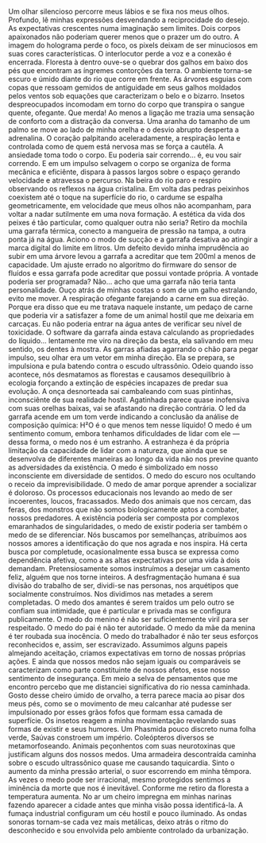 Um olhar silencioso percorre meus lábios e se fixa nos meus olhos. Profundo, lê minhas expressões desvendando a reciprocidade do desejo. As expectativas crescentes numa imaginação sem limites. Dois corpos apaixonados não poderiam querer menos que o prazer um do outro.
A imagem do holograma perde o foco, os pixels deixam de ser minuciosos em suas cores características. O interlocutor perde a voz e a conexão é encerrada. Floresta à dentro ouve-se o quebrar dos galhos em baixo dos pés que encontram as íngremes contorções da terra. O ambiente torna-se escuro e úmido diante do rio que corre em frente. As árvores esguias com copas que ressoam gemidos de antiguidade em seus galhos moldados pelos ventos sob equações que caracterizam o belo e o bizarro. Insetos despreocupados incomodam em torno do corpo que transpira o sangue quente, ofegante. Que merda! Ao menos a ligação me trazia uma sensação de conforto com a distração da conversa.
Uma aranha do tamanho de um palmo se move ao lado de minha orelha e o desvio abrupto desperta a adrenalina. O coração palpitando aceleradamente, a respiração lenta e controlada como de quem está nervosa mas se força a cautéla. A ansiedade toma todo o corpo. Eu poderia sair correndo... é, eu vou sair correndo. E em um impulso selvagem o corpo se organiza de forma mecânica e eficiênte, dispara à passos largos sobre o espaço gerando velocidade e atravessa o percurso. Na beira do rio paro e respiro observando os reflexos na água cristalina. Em volta das pedras peixinhos coexistem até o toque na superfície do rio, o cardume se espalha geometricamente, em velocidade que meus olhos não acompanham, para voltar a nadar sutilmente em uma nova formação. A estética da vida dos peixes é tão particular, como qualquer outra não seria? Retiro da mochila uma garrafa térmica, conecto a mangueira de pressão na tampa, a outra ponta já na água. Aciono o modo de sucção e a garrafa desativa ao atingir a marca digital do limite em litros. Um defeito devido minha imprudência ao subir em uma árvore levou a garrafa a acreditar que tem 200ml a menos de capacidade. Um ajuste errado no algoritmo do firmware do sensor de fluídos e essa garrafa pode acreditar que possui vontade própria. A vontade poderia ser programada? Não... acho que uma garrafa não teria tanta personalidade.
Ouço atrás de minhas costas o som de um galho estralando, evito me mover. A respiração ofegante farejando a carne em sua direção. Porque era disso que eu me tratava naquele instante, um pedaço de carne que poderia vir a satisfazer a fome de um animal hostil que me deixaria em carcaças. Eu não poderia entrar na água antes de verificar seu nível de toxicidade. O software da garrafa ainda estava calculando as propriedades do líquido... lentamente me viro na direção da besta, ela salivando em meu sentido, os dentes à mostra. As garras afiadas agarrando o chão para pegar impulso, seu olhar era um vetor em minha direção. Ela se prepara, se impulsiona e pula batendo contra o escudo ultrassônio. Odeio quando isso acontece, nós desmatamos as florestas e causamos desequilíbrio à ecologia forçando a extinção de espécies incapazes de predar sua evolução. A onça desnorteada sai cambaleando com suas pintinhas, inconsciênte de sua realidade hostil. Agatinhada parece quase inofensiva com suas orelhas baixas, vai se afastando na direção contrária. O led da garrafa acende em um tom verde indicando a conclusão da análise de composição química: H²O é o que menos tem nesse líquido!
O medo é um sentimento comum, embora tenhamos dificuldades de lidar com ele — dessa forma, o medo nos é um estranho. A estranheza é da própria limitação da capacidade de lidar com a natureza, que ainda que se desenvolva de diferentes maneiras ao longo da vida não nos previne quanto as adversidades da existência. O medo é simbolizado em nosso inconsciente em diversidade de sentidos. O medo do escuro nos ocultando o receio da imprevisibilidade. O medo de amar porque aprender a socializar é doloroso. Os processos educacionais nos levando ao medo de ser incoerentes, loucos, fracassados. Medo dos animais que nos cercam, das feras, dos monstros que não somos biologicamente aptos a combater, nossos predadores. A existência poderia ser composta por complexos emaranhados de singularidades, o medo de existir poderia ser também o medo de se diferenciar. Nós buscamos por semelhanças, atribuímos aos nossos amores a identificação do que nos agrada e nos inspira. Há certa busca por completude, ocasionalmente essa busca se expressa como dependência afetiva, como a as altas expectativas por uma vida à dois demandam. Pretensiosamente somos instruímos a desejar um casamento feliz, alguém que nos torne inteiros. A desfragmentação humana é sua divisão do trabalho de ser, dividi-se nas personas, nos arquétipos que socialmente construímos.  Nos dividimos nas metades a serem completadas. O medo dos amantes é serem traídos um pelo outro se confiam sua intimidade, que é particular e privada mas se configura publicamente. O medo do menino é não ser suficientemente viril para ser respeitado. O medo do pai é não ter autoridade. O medo da mãe da menina é ter roubada sua inocência. O medo do trabalhador é não ter seus esforços reconhecidos e, assim, ser escravizado. Assumimos alguns papeis almejando aceitação, criamos expectativas em torno de nossas próprias ações. E ainda que nossos medos não sejam iguais ou comparáveis se caracterizam como parte constituinte de nossos afetos, esse nosso sentimento de insegurança. Em meio a selva de pensamentos que me encontro percebo que me distanciei significativa do rio nessa caminhada. Gosto desse cheiro úmido de orvalho, a terra parece macia ao pisar dos meus pés, como se o movimento de meu calcanhar até pudesse ser impulsionado por esses grãos fofos que formam essa camada de superfície. Os insetos reagem a minha movimentação revelando suas formas de existir e seus humores. Um Phasmida pouco discreto numa folha verde, Saúvas constroem um império. Coleópteros diversos se metamorfoseando. Animais peçonhentos com suas neurotoxinas que justificam alguns dos nossos medos. Uma armadeira descontraída caminha sobre o escudo ultrassônico quase me causando taquicardia. Sinto o aumento da minha pressão arterial, o suor escorrendo em minha têmpora. As vezes o medo pode ser irracional, mesmo protegidos sentimos a iminência da morte que nos é inevitável.
Conforme me retiro da floresta a temperatura aumenta. No ar um cheiro impregna em minhas narinas fazendo aparecer a cidade antes que minha visão possa identificá-la. A fumaça industrial configuram um céu hostil e pouco iluminado. As ondas sonoras tornam-se cada vez mais metálicas, deixo atrás o ritmo do desconhecido e sou envolvida pelo ambiente controlado da urbanização.